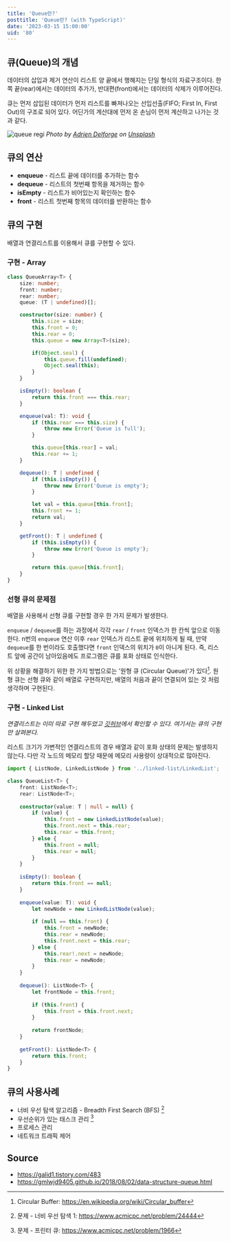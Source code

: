 ```yaml
---
title: 'Queue란?'
posttitle: 'Queue란? (with TypeScript)'
date: '2023-03-15 15:00:00'
uid: '80'
---
```


## 큐(Queue)의 개념
데이터의 삽입과 제거 연산이 리스트 양 끝에서 행해지는 단일 형식의 자료구조이다. 한쪽 끝(rear)에서는 데이터의 추가가, 반대편(front)에서는 데이터의 삭제가 이루어진다.

큐는 먼저 삽입된 데이터가 먼저 리스트를 빠져나오는 선입선출(FIFO; First In, First Out)의 구조로 되어 있다. 어딘가의 계산대에 먼저 온 손님이 먼저 계산하고 나가는 것과 같다.

![queue regi](/images/kc/adrien-delforge-queue.webp)
_Photo by [Adrien Delforge](https://unsplash.com/@adriendlf?utm_source=unsplash&utm_medium=referral&utm_content=creditCopyText) on [Unsplash](https://unsplash.com/photos/CrHG_ZYn1Dw?utm_source=unsplash&utm_medium=referral&utm_content=creditCopyText)_

## 큐의 연산

- **enqueue** - 리스트 끝에 데이터를 추가하는 함수
- **dequeue** - 리스트의 첫번째 항목을 제거하는 함수
- **isEmpty** - 리스트가 비어있는지 확인하는 함수
- **front** - 리스트 첫번째 항목의 데이터를 반환하는 함수

## 큐의 구현

배열과 연결리스트를 이용해서 큐를 구현할 수 있다.

### 구현 - Array

```ts
class QueueArray<T> {
    size: number;
    front: number;
    rear: number;
    queue: (T | undefined)[];

    constructor(size: number) {
        this.size = size;
        this.front = 0;
        this.rear = 0;
        this.queue = new Array<T>(size);

        if(Object.seal) {
            this.queue.fill(undefined);
            Object.seal(this);
        }
    }

    isEmpty(): boolean {
        return this.front === this.rear;
    }

    enqueue(val: T): void {
        if (this.rear === this.size) {
            throw new Error('Queue is full');
        }   

        this.queue[this.rear] = val;
        this.rear += 1;
    }

    dequeue(): T | undefined {
        if (this.isEmpty()) {
            throw new Error('Queue is empty');
        }

        let val = this.queue[this.front];
        this.front += 1;
        return val;
    }

    getFront(): T | undefined {
        if (this.isEmpty()) {
            throw new Error('Queue is empty');
        }

        return this.queue[this.front];
    }
}
```

### 선형 큐의 문제점

배열을 사용해서 선형 큐를 구현할 경우 한 가지 문제가 발생한다.

`enqueue` / `dequeue`를 하는 과정에서 각각 `rear` / `front` 인덱스가 한 칸씩 앞으로 이동한다. n번의 `enqueue` 연산 이후 `rear` 인덱스가 리스트 끝에 위치하게 될 때, 만약 `dequeue`를 한 번이라도 호출했다면 `front` 인덱스의 위치가 `0`이 아니게 된다. 즉, 리스트 앞에 공간이 남아있음에도 프로그램은 큐를 포화 상태로 인식한다.

위 상황을 해결하기 위한 한 가지 방법으로는 '원형 큐 (Circular Queue)'가 있다[^a]. 원형 큐는 선형 큐와 같이 배열로 구현하지만, 배열의 처음과 끝이 연결되어 있는 것 처럼 생각하며 구현된다.

### 구현 - Linked List

_연결리스트는 이미 따로 구현 해두었고 [깃허브](https://github.com/bprsstnt/typescript-algorithms/tree/main/src/data-structures/linked-list)에서 확인할 수 있다. 여기서는 큐의 구현만 살펴본다._

리스트 크기가 가변적인 연결리스트의 경우 배열과 같이 포화 상태의 문제는 발생하지 않는다. 다만 각 노드의 메모리 할당 때문에 메모리 사용량이 상대적으로 많아진다.

```ts
import { ListNode, LinkedListNode } from '../linked-list/LinkedList';

class QueueList<T> {
    front: ListNode<T>;
    rear: ListNode<T>;
    
    constructor(value: T | null = null) {
        if (value) {
            this.front = new LinkedListNode(value);
            this.front.next = this.rear;
            this.rear = this.front;
        } else {
            this.front = null;
            this.rear = null;
        }
    }
    
    isEmpty(): boolean {
        return this.front == null;
    }
    
    enqueue(value: T): void {
        let newNode = new LinkedListNode(value);
        
        if (null == this.front) {
            this.front = newNode;
            this.rear = newNode;
            this.front.next = this.rear;
        } else {
            this.rear!.next = newNode;
            this.rear = newNode;
        }
    }
    
    dequeue(): ListNode<T> {
        let frontNode = this.front;
        
        if (this.front) {
            this.front = this.front.next;
        }
        
        return frontNode;
    }
    
    getFront(): ListNode<T> {
        return this.front;
    }
}
```

## 큐의 사용사례

- 너비 우선 탐색 알고리즘 - Breadth First Search (BFS) [^c]
- 우선순위가 있는 태스크 관리 [^b]
- 프로세스 관리
- 네트워크 트래픽 제어

## Source

- <https://galid1.tistory.com/483>
- <https://gmlwjd9405.github.io/2018/08/02/data-structure-queue.html>

[^a]: Circular Buffer: https://en.wikipedia.org/wiki/Circular_buffer
[^b]: 문제 - 프린터 큐: https://www.acmicpc.net/problem/1966
[^c]: 문제 - 너비 우선 탐색 1: https://www.acmicpc.net/problem/24444